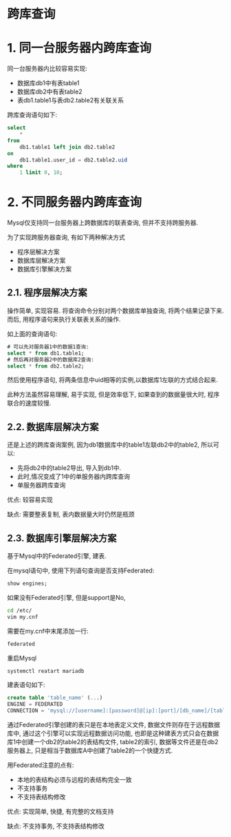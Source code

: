 # 跨库查询

# 1. 同一台服务器内跨库查询

同一台服务器内比较容易实现:

- 数据库db1中有表table1
- 数据库db2中有表table2
- 表db1.table1与表db2.table2有关联关系

跨库查询语句如下:

```sql
select 
    *
from 
    db1.table1 left join db2.table2
on
    db1.table1.user_id = db2.table2.uid
where
    1 limit 0, 10;


```

# 2. 不同服务器内跨库查询

Mysql仅支持同一台服务器上跨数据库的联表查询, 但并不支持跨服务器.

为了实现跨服务器查询, 有如下两种解决方式
- 程序层解决方案
- 数据库层解决方案
- 数据库引擎解决方案

## 2.1. 程序层解决方案

操作简单, 实现容易. 将查询命令分别对两个数据库单独查询, 将两个结果记录下来. 而后, 用程序语句来执行关联表关系的操作. 

如上面的查询语句:
```sql
# 可以先对服务器1中的数据1查询:
select * from db1.table1;
# 然后再对服务器2中的数据库2查询:
select * from db2.table2;
```
然后使用程序语句, 将两条信息中uid相等的实例,以数据库1左联的方式结合起来.

此种方法虽然容易理解, 易于实现, 但是效率低下, 如果查到的数据量很大时, 程序联合的速度较慢.


## 2.2. 数据库层解决方案

还是上述的跨库查询案例, 因为db1数据库中的table1左联db2中的table2, 所以可以:
- 先将db2中的table2导出, 导入到db1中.
- 此时,情况变成了1中的单服务器内跨库查询
- 单服务器跨库查询

优点: 较容易实现

缺点: 需要整表复制, 表内数据量大时仍然是瓶颈

## 2.3. 数据库引擎层解决方案


基于Mysql中的Federated引擎, 建表.

在mysql语句中, 使用下列语句查询是否支持Federated:
```sql
show engines;
```
如果没有Federated引擎, 但是support是No, 
```bash
cd /etc/
vim my.cnf
```
需要在my.cnf中末尾添加一行:
```bash
federated
```

重启Mysql
```bash
systemctl reatart mariadb
```

建表语句如下:
```sql
create table 'table_name' (...)
ENGINE = FEDERATED 
CONNECTION = 'mysql://[username]:[password]@[ip]:[port]/[db_name]/[table_name]'

```

通过Federated引擎创建的表只是在本地表定义文件, 数据文件则存在于远程数据库中, 通过这个引擎可以实现远程数据访问功能, 也即是这种建表方式只会在数据库1中创建一个db2的table2的表结构文件, table2的索引, 数据等文件还是在db2服务器上, 只是相当于数据库A中创建了table2的一个快捷方式.

用Federated注意的点有:
- 本地的表结构必须与远程的表结构完全一致
- 不支持事务
- 不支持表结构修改
  
优点: 实现简单, 快捷, 有完整的文档支持

缺点: 不支持事务, 不支持表结构修改
